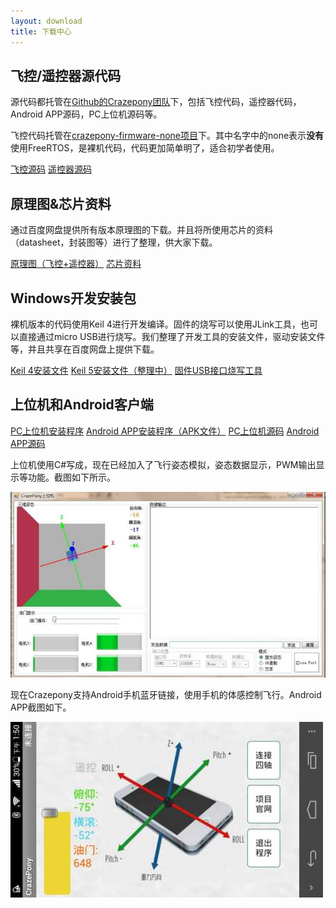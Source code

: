 ```yaml
---
layout: download
title: 下载中心
---
```


## 飞控/遥控器源代码

源代码都托管在[Github的Crazepony团队](https://github.com/Crazepony/)下，包括飞控代码，遥控器代码，Android APP源码，PC上位机源码等。

飞控代码托管在[crazepony-firmware-none项目](https://github.com/Crazepony/crazepony-firmware-none)下。其中名字中的none表示**没有**使用FreeRTOS，是裸机代码，代码更加简单明了，适合初学者使用。

<a href="https://github.com/Crazepony/crazepony-firmware-none" class="btn btn-lg btn-outline" role="button" target="_blank" >飞控源码</a>
<a href="https://github.com/Crazepony/crazepony-remote-none" class="btn btn-lg btn-outline" role="button" target="_blank" >遥控器源码</a>

## 原理图&芯片资料
通过百度网盘提供所有版本原理图的下载。并且将所使用芯片的资料（datasheet，封装图等）进行了整理，供大家下载。

<a href="http://pan.baidu.com/s/1o6Lo7jW" class="btn btn-lg btn-outline" role="button" target="_blank" >原理图（飞控+遥控器）</a>
<a href="http://pan.baidu.com/s/1i31fUCl" class="btn btn-lg btn-outline" role="button" target="_blank" >芯片资料</a>

## Windows开发安装包
裸机版本的代码使用Keil 4进行开发编译。固件的烧写可以使用JLink工具，也可以直接通过micro USB进行烧写。我们整理了开发工具的安装文件，驱动安装文件等，并且共享在百度网盘上提供下载。


<p>
<a href="http://pan.baidu.com/s/1ntNqLdv" class="btn btn-lg btn-outline" role="button" target="_blank" >Keil 4安装文件</a>
<a href="" class="btn btn-lg btn-outline" role="button" target="_blank" >Keil 5安装文件（整理中）</a>
<a href="http://pan.baidu.com/s/1eQ1kfPw" class="btn btn-lg btn-outline" role="button" target="_blank" >固件USB接口烧写工具</a>
</p>

## 上位机和Android客户端
<a href="http://pan.baidu.com/s/1q5bEu" class="btn btn-lg btn-outline" role="button" target="_blank" >PC上位机安装程序</a>
<a href="http://pan.baidu.com/s/1pJsMyqJ" class="btn btn-lg btn-outline" role="button" target="_blank" >Android APP安装程序（APK文件）</a>
<a href="https://github.com/Crazepony/crazepony-host-client" class="btn btn-lg btn-outline" role="button" target="_blank" >PC上位机源码</a>
<a href="https://github.com/Crazepony/crazepony-android-client-none" class="btn btn-lg btn-outline" role="button" target="_blank" >Android APP源码</a>

上位机使用C#写成，现在已经加入了飞行姿态模拟，姿态数据显示，PWM输出显示等功能。截图如下所示。

![](/assets/img/assistant.jpg)

现在Crazepony支持Android手机蓝牙链接，使用手机的体感控制飞行。Android APP截图如下。

![](/assets/img/android-app.jpg)
